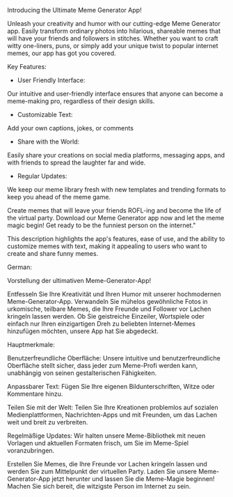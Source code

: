 Introducing the Ultimate Meme Generator App!

Unleash your creativity and humor with our cutting-edge Meme Generator app. Easily transform ordinary photos into hilarious, 
shareable memes that will have your friends and followers in stitches. Whether you want to craft witty one-liners, puns, 
or simply add your unique twist to popular internet memes, our app has got you covered.

Key Features:

- User Friendly Interface:

Our intuitive and user-friendly interface ensures that anyone can become a meme-making pro, regardless of their design skills.

- Customizable Text: 

Add your own captions, jokes, or comments

- Share with the World:

Easily share your creations on social media platforms, messaging apps, and with friends to spread the laughter far and wide.

- Regular Updates:

We keep our meme library fresh with new templates and trending formats to keep you ahead of the meme game.

Create memes that will leave your friends ROFL-ing and become the life of the virtual party. 
Download our Meme Generator app now and let the meme magic begin! Get ready to be the funniest person on the internet."

This description highlights the app's features, ease of use, and the ability to customize memes with text, 
making it appealing to users who want to create and share funny memes.

German:

Vorstellung der ultimativen Meme-Generator-App!

Entfesseln Sie Ihre Kreativität und Ihren Humor mit unserer hochmodernen Meme-Generator-App. 
Verwandeln Sie mühelos gewöhnliche Fotos in urkomische, teilbare Memes, die Ihre Freunde und Follower vor Lachen kringeln lassen werden. 
Ob Sie geistreiche Einzeiler, Wortspiele oder einfach nur Ihren einzigartigen Dreh zu beliebten Internet-Memes hinzufügen möchten, unsere App hat Sie abgedeckt.

Hauptmerkmale:

Benutzerfreundliche Oberfläche:
Unsere intuitive und benutzerfreundliche Oberfläche stellt sicher, dass jeder zum Meme-Profi werden kann, unabhängig von seinen gestalterischen Fähigkeiten.

Anpassbarer Text:
Fügen Sie Ihre eigenen Bildunterschriften, Witze oder Kommentare hinzu.

Teilen Sie mit der Welt:
Teilen Sie Ihre Kreationen problemlos auf sozialen Medienplattformen, Nachrichten-Apps und mit Freunden, um das Lachen weit und breit zu verbreiten.

Regelmäßige Updates:
Wir halten unsere Meme-Bibliothek mit neuen Vorlagen und aktuellen Formaten frisch, um Sie im Meme-Spiel voranzubringen.

Erstellen Sie Memes, die Ihre Freunde vor Lachen kringeln lassen und werden Sie zum Mittelpunkt der virtuellen Party. 
Laden Sie unsere Meme-Generator-App jetzt herunter und lassen Sie die Meme-Magie beginnen! Machen Sie sich bereit, die witzigste Person im Internet zu sein.
